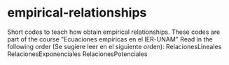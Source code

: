# empirical-relationships
Short codes to teach how obtain empirical relationships. These codes are part of the course "Ecuaciones empíricas en el IER-UNAM"
Read in the following order (Se sugiere leer en el siguiente orden):
RelacionesLineales
RelacionesExponenciales
RelacionesPotenciales
